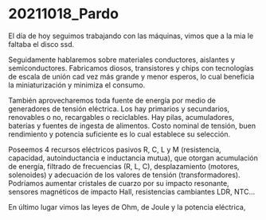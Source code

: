 ﻿# 20211018_Pardo
El día de hoy seguimos trabajando con las máquinas, vimos que a la mia le faltaba el disco ssd.

Seguidamente hablaremos sobre materiales conductores, aislantes y semiconductores. Fabricamos diosos, 
transistores y chips con tecnologías de escala de unión cad vez más grande y menor esperos, lo cual 
beneficia la miniaturización y minimiza el consumo.

También aprovecharemos toda fuente de energía por medio de generadores de tensión eléctrica. 
Los hay primarios y secundarios, renovables o no, recargables o reciclables. Hay pilas, acumuladores, baterías y fuentes de ingesta de alimentos. 
Costo nominal de tensión, buen rendimiento y potencia suficiente es lo cual establece su selección.

Poseemos 4 recursos eléctricos pasivos R, C, L y M (resistencia, capacidad, autoinductancia e inductancia mutua), que otorgan acumulación de energía, 
filtrado de frecuencias (R, L, C), desplazamiento (motores, solenoides) y adecuación de los valores de tensión (transformadores). 
Podríamos aumentar cristales de cuarzo por su impacto resonante, sensores magnéticos de impacto Hall, resistencias cambiantes LDR, NTC... 

En último lugar vimos las leyes de Ohm, de Joule y la potencia eléctrica,

